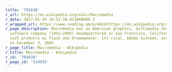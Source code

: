 ```yaml
---
title: '701638'
r_url: https://en.wikipedia.org/wiki/Macromedia
r_date: 2017-01-29 18:52:50.811000000 Z
r_wrapped_url: https://www.reading.am/p/4Azd/https://en.wikipedia.org/wiki/Macromedia
r_page_description: Macromedia was an American graphics, multimedia and web development
  software company (1992–2005) headquartered in San Francisco, California that produced
  such products as Flash and Dreamweaver. Its rival, Adobe Systems, acquired Macromedia
  on December 3, 2005.
r_page_title: Macromedia - Wikipedia
r_title: Macromedia - Wikipedia
r_id: '701638'
r_page_id: '514935'
---
```


